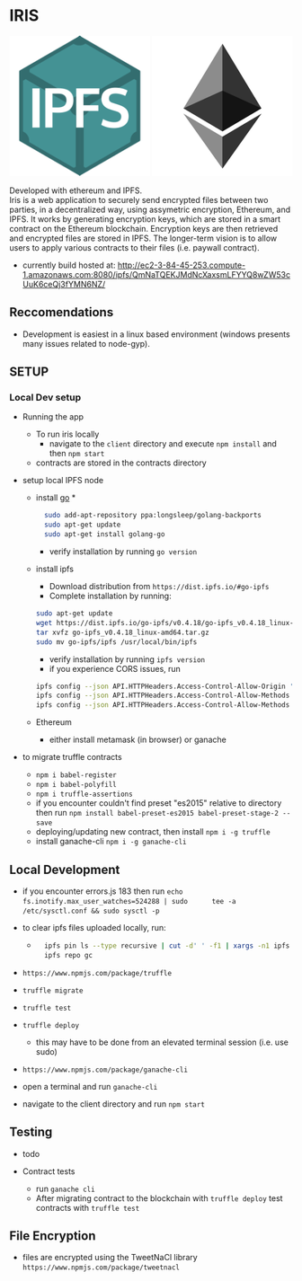 # IRIS

<div>
  <img src="https://github.com/driemworks/ipfs-ether-demo/blob/master/resources/ipfs-logo.png" width="250" height="250" >
  <img src="https://github.com/driemworks/ipfs-ether-demo/blob/master/resources/ethereum.jpg" width="250" height="250" />
</div>

Developed with ethereum and IPFS.
<br>
Iris is a web application to securely send encrypted files between two parties, in a decentralized way, using assymetric encryption, Ethereum, and IPFS. It works by generating encryption keys, which are stored in a smart contract on the Ethereum blockchain. Encryption keys are then retrieved and encrypted files are stored in IPFS. The longer-term vision is to allow users to apply various contracts to their files (i.e. paywall contract).

* currently build hosted at: http://ec2-3-84-45-253.compute-1.amazonaws.com:8080/ipfs/QmNaTQEKJMdNcXaxsmLFYYQ8wZW53cUuK6ceQj3fYMN6NZ/

## Reccomendations

* Development is easiest in a linux based environment (windows presents many issues related to node-gyp).

## SETUP

### Local Dev setup

* Running the app
  * To run iris locally
    * navigate to the `client` directory and execute `npm install` and then `npm start`
  * contracts are stored in the contracts directory

* setup local IPFS node

  * install [go](https://github.com/golang/go/wiki/Ubuntu)
    *

    ``` bash
      sudo add-apt-repository ppa:longsleep/golang-backports
      sudo apt-get update
      sudo apt-get install golang-go
    ```

    * verify installation by running `go version`
  * install ipfs
    * Download distribution from `https://dist.ipfs.io/#go-ipfs`
    * Complete installation by running:

    ``` bash
    sudo apt-get update
    wget https://dist.ipfs.io/go-ipfs/v0.4.18/go-ipfs_v0.4.18_linux-amd64.tar.gz
    tar xvfz go-ipfs_v0.4.18_linux-amd64.tar.gz
    sudo mv go-ipfs/ipfs /usr/local/bin/ipfs
    ```

    * verify installation by running `ipfs version`
    * if you experience CORS issues, run

    ``` bash
    ipfs config --json API.HTTPHeaders.Access-Control-Allow-Origin '["*"]'
    ipfs config --json API.HTTPHeaders.Access-Control-Allow-Methods '["PUT", "GET", "POST"]'
    ipfs config --json API.HTTPHeaders.Access-Control-Allow-Methods '["*"]'
    ```

  * Ethereum
    * either install metamask (in browser) or ganache

* to migrate truffle contracts
  * `npm i babel-register`
  * `npm i babel-polyfill`
  * `npm i truffle-assertions`
  * if you encounter couldn't find preset "es2015" relative to directory then run `npm install babel-preset-es2015 babel-preset-stage-2 --save`
  * deploying/updating new contract, then install `npm i -g truffle`
  * install ganache-cli `npm i -g ganache-cli`

## Local Development

* if you encounter errors.js 183 then run `echo fs.inotify.max_user_watches=524288 | sudo      tee -a /etc/sysctl.conf && sudo sysctl -p`

* to clear ipfs files uploaded locally, run:

  * ``` bash
      ipfs pin ls --type recursive | cut -d' ' -f1 | xargs -n1 ipfs pin rm
      ipfs repo gc
    ```

* `https://www.npmjs.com/package/truffle`
* `truffle migrate`
* `truffle test`
* `truffle deploy`
  * this may have to be done from an elevated terminal session (i.e. use sudo)
* `https://www.npmjs.com/package/ganache-cli`
* open a terminal and run `ganache-cli`
* navigate to the client directory and run `npm start`

## Testing

* todo

* Contract tests
  * run `ganache cli`
  * After migrating contract to the blockchain with `truffle deploy` test contracts with `truffle test`

## File Encryption

* files are encrypted using the TweetNaCl library `https://www.npmjs.com/package/tweetnacl`
